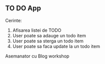 ## TO DO App

Cerinte:

1. Afisarea listei de TODO
2. User poate sa adauge un todo item
2. User poate sa sterga un todo item
2. User poate sa faca update la un todo item

Asemanator cu Blog workshop